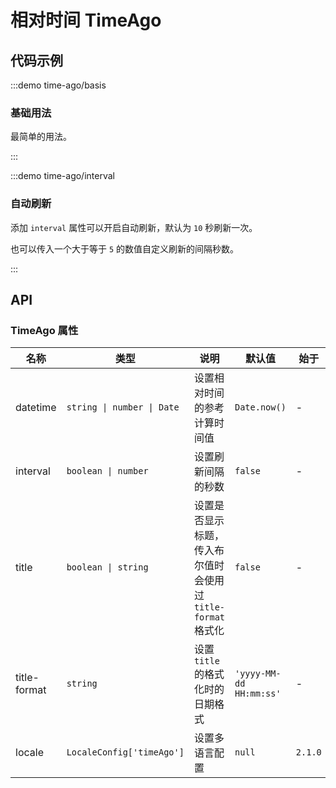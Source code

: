 # 相对时间 TimeAgo

## 代码示例

:::demo time-ago/basis

### 基础用法

最简单的用法。

:::

:::demo time-ago/interval

### 自动刷新

添加 `interval` 属性可以开启自动刷新，默认为 `10` 秒刷新一次。

也可以传入一个大于等于 `5` 的数值自定义刷新的间隔秒数。

:::

## API

### TimeAgo 属性

| 名称         | 类型                       | 说明                                                         | 默认值                  | 始于    |
| ------------ | -------------------------- | ------------------------------------------------------------ | ----------------------- | ------- |
| datetime     | `string \| number \| Date` | 设置相对时间的参考计算时间值                                 | `Date.now()`            | -       |
| interval     | `boolean \| number`        | 设置刷新间隔的秒数                                           | `false`                 | -       |
| title        | `boolean \| string`        | 设置是否显示标题，传入布尔值时会使用过 `title-format` 格式化 | `false`                 | -       |
| title-format | `string`                   | 设置 `title` 的格式化时的日期格式                            | `'yyyy-MM-dd HH:mm:ss'` | -       |
| locale       | `LocaleConfig['timeAgo']`  | 设置多语言配置                                               | `null`                  | `2.1.0` |
